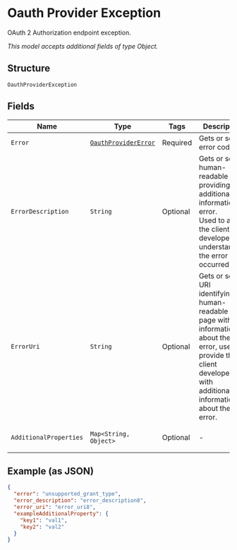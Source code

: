 
# Oauth Provider Exception

OAuth 2 Authorization endpoint exception.

*This model accepts additional fields of type Object.*

## Structure

`OauthProviderException`

## Fields

| Name | Type | Tags | Description | Getter | Setter |
|  --- | --- | --- | --- | --- | --- |
| `Error` | [`OauthProviderError`](../../doc/models/oauth-provider-error.md) | Required | Gets or sets error code. | OauthProviderError getError() | setError(OauthProviderError error) |
| `ErrorDescription` | `String` | Optional | Gets or sets human-readable text providing additional information on error.<br>Used to assist the client developer in understanding the error that occurred. | String getErrorDescription() | setErrorDescription(String errorDescription) |
| `ErrorUri` | `String` | Optional | Gets or sets a URI identifying a human-readable web page with information about the error, used to provide the client developer with additional information about the error. | String getErrorUri() | setErrorUri(String errorUri) |
| `AdditionalProperties` | `Map<String, Object>` | Optional | - | Object getAdditionalProperty(String key) | additionalProperty(String key, Object value) |

## Example (as JSON)

```json
{
  "error": "unsupported_grant_type",
  "error_description": "error_description8",
  "error_uri": "error_uri8",
  "exampleAdditionalProperty": {
    "key1": "val1",
    "key2": "val2"
  }
}
```

